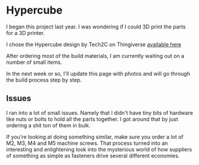 <!-- TITLE: Hypercube -->
<!-- SUBTITLE: Custom Hypercube 3D Printer build -->

# Hypercube
I began this project last year. I was wondering if I could 3D print the parts for a 3D printer.

I chose the Hypercube design by Tech2C on Thingiverse [available here](https://www.thingiverse.com/thing:1752766)

After ordering most of the build materials, I am currently waiting out on a number of small items.

In the next week or so, I'll update this page with photos and will go through the build process step by step.

## Issues
I ran into a lot of small issues. Namely that I didn't have tiny bits of hardware like nuts or bolts to hold all the parts together. I got around that by just ordering a shit ton of them in bulk.

If you're looking at doing something similar, make sure you order a lot of M2, M3, M4 and M5 machine screws. That process turned into an interesting and enlightening look into the mysterious world of how suppliers of something as simple as fasteners drive several different economies.